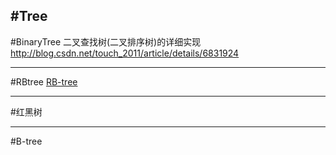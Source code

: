 #Tree
---
#BinaryTree
二叉查找树(二叉排序树)的详细实现
http://blog.csdn.net/touch_2011/article/details/6831924




---
#RBtree
[RB-tree](http://blog.csdn.net/v_july_v/article/category/774945)


---
#红黑树

---
#B-tree









